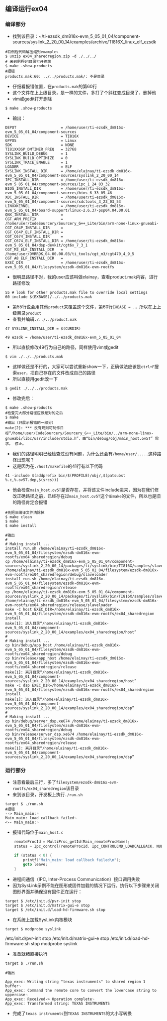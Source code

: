 ## 编译运行ex04
### 编译部分
- 找到该目录：~/ti-ezsdk_dm816x-evm_5_05_01_04/component-sources/syslink_2_20_00_14/examples/archive/TI816X_linux_elf_ezsdk
```shell
#将例程代码解压缩到examples
$ unzip ex04_sharedregion.zip -d ./../../
# 来到例程04目录打开终端
$ make .show-products
#报错
products.mak:60: ../../products.mak/: 不是目录
```
- 仔细看报错位置，在`products.mak`的第60行
- 这个文件在上上级目录，是一样的文件，多打了个斜杠变成目录了，删掉他
- vim或gedit打开删除
```shell
$ make .show-products
```
- 输出：
```shell
DEPOT                    = /home/user/ti-ezsdk_dm816x-evm_5_05_01_04/component-sources
DEVICE                   = TI816X
GPPOS                    = Linux
SDK                      = NONE
TI81XXDSP_DMTIMER_FREQ   = 32768
SYSLINK_BUILD_DEBUG      = 1
SYSLINK_BUILD_OPTIMIZE   = 0
SYSLINK_TRACE_ENABLE     = 1
LOADER                   = ELF
SYSLINK_INSTALL_DIR      = /home/elainay/ti-ezsdk_dm816x-evm_5_05_01_04/component-sources/syslink_2_20_00_14
IPC_INSTALL_DIR          = /home/user/ti-ezsdk_dm816x-evm_5_05_01_04/component-sources/ipc_1_24_03_32
BIOS_INSTALL_DIR         = /home/user/ti-ezsdk_dm816x-evm_5_05_01_04/component-sources/bios_6_33_05_46
XDC_INSTALL_DIR          = /home/user/ti-ezsdk_dm816x-evm_5_05_01_04/component-sources/xdctools_3_23_03_53
LINUXKERNEL              = /home/user/ti-ezsdk_dm816x-evm_5_05_01_04/board-support/linux-2.6.37-psp04.04.00.01
QNX_INSTALL_DIR          = 
CGT_ARM_PREFIX           = /home/user/CodeSourcery/Sourcery_G++_Lite/bin/arm-none-linux-gnueabi-
CGT_C64P_INSTALL_DIR     = 
CGT_C64P_ELF_INSTALL_DIR = 
CGT_C674_INSTALL_DIR     = 
CGT_C674_ELF_INSTALL_DIR = /home/user/ti-ezsdk_dm816x-evm_5_05_01_04/dsp-devkit/cgt6x_7_3_1
CGT_M3_ELF_INSTALL_DIR   = /home/user/DVRRDK_04.00.00.03/ti_tools/cgt_m3/cgt470_4_9_5
CGT_A8_ELF_INSTALL_DIR   = 
EXEC_DIR                 = /home/user/ti-ezsdk_dm816x-evm_5_05_01_04/filesystem/ezsdk-dm816x-evm-rootfs
```
- 很明显路径不对，我的user应该叫做elainay，查看product.mak内容，进行路径修改
```
55 # look for other products.mak file to override local settings
60 include $(EXBASE)/../../products.mak
```
- 第55行说会用其他`product`来覆盖这个文件，第60行`EXBASE = .`，所以在上上级目录`product`
- 查看并编辑`./../../product.mak`
```
47 SYSLINK_INSTALL_DIR = $(CURDIR)

49 ezsdk = /home/user/ti-ezsdk_dm816x-evm_5_05_01_04
```
- 所以直接修改49行为自己的路径，同样使用vim或gedit
```shell
$ vim ./../../products.mak 
```
- 这样做还是不行的，大家可以尝试重新show一下，正确做法应该是`ctrl+F`搜索`user`，把自己存在的文件改成自己的路径
- 所以直接用gedit改一下
```shell
$ gedit ./../../products.mak
```
- 修改完后：
```shell
$ make .show-products
#检查完大部分路径应该是对的之后
$ make
#输出（只展示报错的一部分）
make[2]: *** 没有规则可制作目标“/home/user/CodeSourcery/Sourcery_G++_Lite/bin/../arm-none-linux-gnueabi/libc/usr/include/stdio.h”，由“bin/debug/obj/main_host.ov5T” 需求。 停止。
```
- 我们的路径明明已经检查过没有问题，为什么还会有`/home/user/.....`这种路径出现呢？
- 这是因为在`./host/makefile`的41行有以下代码
```shell
41 -include $(addprefix bin/$(PROFILE)/obj/,$(patsubst %.c,%.ov5T.dep,$(srcs)))
```
- 他会检查`main_host.ov5T`是否存在，并将该文件include进来，因为在我们修改正确路径之前，已经存在过`main_host.ov5T`这个`旧make`的文件，所以也是旧的路径肯定会报错
```shell
#先把旧编译文件清除掉
$ make clean
$ make
$ make install
```
```
#输出
#
# Making install ...
install run.sh /home/elainay/ti-ezsdk_dm816x-evm_5_05_01_04/filesystem/ezsdk-dm816x-evm-rootfs/ex04_sharedregion/debug
cp /home/elainay/ti-ezsdk_dm816x-evm_5_05_01_04/component-sources/syslink_2_20_00_14/packages/ti/syslink/bin/TI816X/samples/slaveloader_debug /home/elainay/ti-ezsdk_dm816x-evm_5_05_01_04/filesystem/ezsdk-dm816x-evm-rootfs/ex04_sharedregion/debug/slaveloader
install run.sh /home/elainay/ti-ezsdk_dm816x-evm_5_05_01_04/filesystem/ezsdk-dm816x-evm-rootfs/ex04_sharedregion/release
cp /home/elainay/ti-ezsdk_dm816x-evm_5_05_01_04/component-sources/syslink_2_20_00_14/packages/ti/syslink/bin/TI816X/samples/slaveloader_release /home/elainay/ti-ezsdk_dm816x-evm_5_05_01_04/filesystem/ezsdk-dm816x-evm-rootfs/ex04_sharedregion/release/slaveloader
make -C host EXEC_DIR=/home/elainay/ti-ezsdk_dm816x-evm_5_05_01_04/filesystem/ezsdk-dm816x-evm-rootfs/ex04_sharedregion install
make[1]: 进入目录“/home/elainay/ti-ezsdk_dm816x-evm_5_05_01_04/component-sources/syslink_2_20_00_14/examples/ex04_sharedregion/host”
#
# Making install ...
cp bin/debug/app_host /home/elainay/ti-ezsdk_dm816x-evm_5_05_01_04/filesystem/ezsdk-dm816x-evm-rootfs/ex04_sharedregion/debug
cp bin/release/app_host /home/elainay/ti-ezsdk_dm816x-evm_5_05_01_04/filesystem/ezsdk-dm816x-evm-rootfs/ex04_sharedregion/release
make[1]: 离开目录“/home/elainay/ti-ezsdk_dm816x-evm_5_05_01_04/component-sources/syslink_2_20_00_14/examples/ex04_sharedregion/host”
make -C dsp EXEC_DIR=/home/elainay/ti-ezsdk_dm816x-evm_5_05_01_04/filesystem/ezsdk-dm816x-evm-rootfs/ex04_sharedregion install
make[1]: 进入目录“/home/elainay/ti-ezsdk_dm816x-evm_5_05_01_04/component-sources/syslink_2_20_00_14/examples/ex04_sharedregion/dsp”
#
# Making install ...
cp bin/debug/server_dsp.xe674 /home/elainay/ti-ezsdk_dm816x-evm_5_05_01_04/filesystem/ezsdk-dm816x-evm-rootfs/ex04_sharedregion/debug
cp bin/release/server_dsp.xe674 /home/elainay/ti-ezsdk_dm816x-evm_5_05_01_04/filesystem/ezsdk-dm816x-evm-rootfs/ex04_sharedregion/release
make[1]: 离开目录“/home/elainay/ti-ezsdk_dm816x-evm_5_05_01_04/component-sources/syslink_2_20_00_14/examples/ex04_sharedregion/dsp”
```
### 运行部分
- 注意看最后三行，多了`filesystem/ezsdk-dm816x-evm-rootfs/ex04_sharedregion`该目录
- 来到该目录，开发板上执行`./run.sh`
```shell
target $ ./run.sh
#报错
--> Main_main:␊
Main_main: load callback failed␊
<-- Main_main:␊
```
- 报错代码位于`main_host.c`
```c
    remoteProcId = MultiProc_getId(Main_remoteProcName);
    status = Ipc_control(remoteProcId, Ipc_CONTROLCMD_LOADCALLBACK, NULL);

    if (status < 0) {
        printf("Main_main: load callback failed\n");
        goto leave;
    }
```
- 进程间通信（IPC, Inter-Process Communication）接口调用失败
- 因为SysLink示例不能在图形或固件加载的情况下运行。执行以下步骤来关闭图形界面并确保没有固件正在运行：
```shell
target $ /etc/init.d/pvr-init stop
target $ /etc/init.d/matrix-gui-e stop
target $ /etc/init.d/load-hd-firmware.sh stop
```
- 在系统上加载SysLink内核模块
```shell
target $ modprobe syslink
```
/etc/init.d/pvr-init stop
/etc/init.d/matrix-gui-e stop
/etc/init.d/load-hd-firmware.sh stop
modprobe syslink
- 准备就绪直接执行
```shell
target $ ./run.sh

#输出

App_exec: Writing string "texas instruments" to shared region 1 buffer␊
App_exec: Command the remote core to convert the lowercase string to uppercase␊
App_exec: Received-> Operation complete␊
App_exec: Transformed string: TEXAS INSTRUMENTS
```
- 完成了`texas instruments`到`TEXAS INSTRUMENTS`的大小写转换
